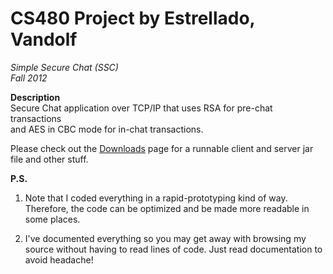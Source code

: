 # CS480 Project by Estrellado, Vandolf
*Simple Secure Chat (SSC)*  
*Fall 2012*  

**Description**  
Secure Chat application over TCP/IP that uses RSA for pre-chat transactions  
and AES in CBC mode for in-chat transactions.

Please check out the [Downloads](https://bitbucket.org/vestrel00/security-project/downloads) page for a runnable client and server jar file and other stuff.

**P.S.**  
1. Note that I coded everything in a rapid-prototyping kind of way. Therefore, the code can be optimized and be made more readable in some places.

2. I've documented everything so you may get away with browsing my source without having to read lines of code. Just read documentation to avoid headache!
